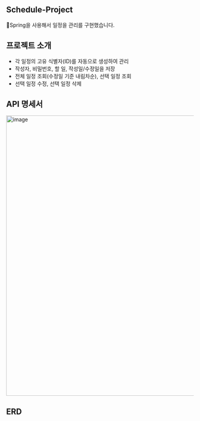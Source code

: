 ## Schedule-Project
Spring을 사용해서 일정을 관리를 구현했습니다.

## 프로젝트 소개
  * 각 일정의 고유 식별자(ID)를 자동으로 생성하여 관리
  * 작성자, 비밀번호, 할 일, 작성일/수정일을 저장
  * 전체 일정 조회(수정일 기준 내림차순), 선택 일정 조회
  * 선택 일정 수정, 선택 일정 삭제

## API 명세서

<img width="751" alt="image" src="https://github.com/user-attachments/assets/dbd4a16c-79b9-4f35-a2d8-e0bd9d5d3876">

## ERD

